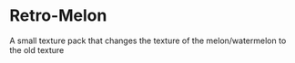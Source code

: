 # Retro-Melon
A small texture pack that changes the texture of the melon/watermelon to the old texture
